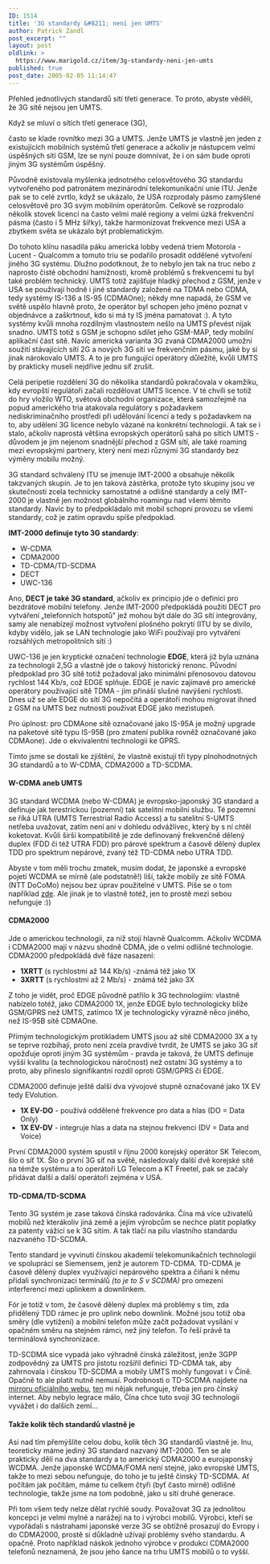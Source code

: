 ```yaml
---
ID: 1514
title: '3G standardy &#8211; není jen UMTS'
author: Patrick Zandl
post_excerpt: ""
layout: post
oldlink: >
  https://www.marigold.cz/item/3g-standardy-neni-jen-umts
published: true
post_date: 2005-02-05 11:14:47
---
```

<p>Přehled jednotlivých standardů sítí třetí generace. To proto, abyste věděli, že 3G sítě nejsou jen UMTS.
</p>

<!--more--><p>Když se mluví o sítích třetí generace (3G),
často se klade rovnítko mezi 3G a UMTS. Jenže UMTS je vlastně jen jeden
z existujících mobilních systémů třetí generace a ačkoliv je nástupcem
velmi úspěšných sítí GSM, lze se nyní pouze domnívat, že i on sám bude
oproti jiným 3G systémům úspěšný. </p>

<p>Původně existovala myšlenka jednotného celosvětového 3G standardu
vytvořeného pod patronátem mezinárodní telekomunikační unie ITU. Jenže
pak se to celé zvrtlo, když se ukázalo, že USA rozprodaly pásmo
zamýšlené celosvětově pro 3G svým mobilním operátorům. Celkově se
rozprodalo několik stovek licencí na často velmi malé regiony a velmi
úzká frekvenční pásma (často i 5 MHz šířky), takže harmonizovat
frekvence mezi USA a zbytkem světa se ukázalo být problematickým. </p>

<p>Do tohoto klínu nasadila páku americká lobby vedená triem Motorola -
Lucent - Qualcomm a tomuto triu se podařilo prosadit oddělené vytvoření
jiného 3G systému. Dlužno podotknout, že to nebylo jen tak na truc nebo
z naprosto čisté obchodní hamižnosti, kromě problémů s frekvencemi tu
byl také problém technický. UMTS totiž zajišťuje hladký přechod z GSM,
jenže v USA se používají hodně i jiné standardy založené na TDMA nebo
CDMA, tedy systémy IS-136 a IS-95 (CDMAOne); někdy mne napadá, že GSM
ve světě uspělo hlavně proto, že operátor byl schopen jeho jméno poznat
v objednávce a zaškrtnout, kdo si má ty IS jména pamatovat :). A tyto
systémy kvůli mnoha rozdílným vlastnostem nešlo na UMTS převést nijak
snadno. UMTS totiž s GSM je schopno sdílet jeho GSM-MAP, tedy mobilní
aplikační část sítě. Navíc americká varianta 3G zvaná CDMA2000 umožní
soužití stávajících sítí 2G a nových 3G sítí ve frekvenčním pásmu, jaké
by si jinak nárokovalo UMTS. A to je pro fungující operátory důležité,
kvůli UMTS by prakticky museli nejdříve jednu síť zrušit. </p>

<p>Celá peripetie rozdělení 3G do několika standardů pokračovala v
okamžiku, kdy evropští regulátoři začali rozdělovat UMTS licence. V té
chvíli se totiž do hry vložilo WTO, světová obchodní organizace, která
samozřejmě na popud amerického tria atakovala regulátory s požadavkem
nediskriminačního prostředí při udělování licencí a tedy s požadavkem
na to, aby udělení 3G licence nebylo vázané na konkrétní technologii. A
tak se i stalo, ačkoliv naprostá většina evropských operátorů sahá po
sítích UMTS - důvodem je jim nejenom snadnější přechod z GSM sítí, ale
také roaming mezi evropskými partnery, který není mezi různými 3G
standardy bez výměny mobilu možný.</p>

<p>3G standard schválený ITU se jmenuje IMT-2000 a obsahuje několik
takzvaných skupin. Je to jen taková zástěrka, protože tyto skupiny jsou
ve skutečnosti zcela technicky samostatné a odlišné standardy a celý
IMT-2000 je vlastně jen možnost globálního roamingu nad všemi těmito
standardy. Navíc by to předpokládalo mít mobil schopní provozu se všemi
standardy, což je zatím opravdu spíše předpoklad. </p>

<p><strong>IMT-2000 definuje tyto 3G standardy</strong>:</p>

<ul>
<li>W-CDMA</li>
<li>CDMA2000 </li>
<li>TD-CDMA/TD-SCDMA </li>
<li>DECT </li>
<li>UWC-136</li>
</ul>
<p>Ano, <strong>DECT je také 3G standard</strong>, ačkoliv ex principio
jde o definici pro bezdrátové mobilní telefony. Jenže IMT-2000
předpokládá použití DECT pro vytváření „telefonních hotspotů" jež mohou
být dále do 3G sítí integrovány, samy ale nenabízejí možnost vytvoření
plošného pokrytí (ITU by se divilo, kdyby vidělo, jak se LAN
technologie jako WiFi používají pro vytváření rozsáhlých metropolitních
sítí :) </p>

<p>UWC-136 je jen kryptické označení technologie <strong>EDGE</strong>,
která již byla uznána za technologii 2,5G a vlastně jde o takový
historický renonc. Původní předpoklad pro 3G sítě totiž požadoval jako
minimální přenosovou datovou rychlost 144 Kb/s, což EDGE splňuje. EDGE
je navíc zajímavé pro americké operátory používající sítě TDMA - jim
přináší slušné navýšení rychlosti. Dnes už se ale EDGE do sítí 3G
nepočítá a operátoři mohou migrovat ihned z GSM na UMTS bez nutnosti
používat EDGE jako mezistupeň. </p>

<p>Pro úplnost: pro CDMAone sítě označované jako IS-95A je možný
upgrade na paketové sítě typu IS-95B (pro zmatení publika rovněž
označované jako CDMAone). Jde o ekvivalentní technologii ke GPRS. </p>

<p>Tímto jsme se dostali ke zjištění, že vlastně existují tři typy plnohodnotných 3G standardů a to W-CDMA, CDMA2000 a TD-SCDMA. </p>

<h4>W-CDMA aneb UMTS</h4>
<p>3G standard WCDMA (nebo W-CDMA) je evropsko-japonský 3G standard a
definuje jak terestrickou (pozemní) tak satelitní mobilní službu. Té
pozemní se říká UTRA (UMTS Terrestrial Radio Access) a tu satelitní
S-UMTS netřeba uvažovat, zatím není ani v dohledu odvážlivec, který by
s ní chtěl koketovat. Kvůli širší kompatibilitě je zde definovaný
frekvenčně dělený duplex (FDD či též UTRA FDD) pro párové spektrum a
časově dělený duplex TDD pro spektrum nepárové, zvaný též TD-CDMA nebo
UTRA TDD. </p>

<p>Abyste v tom měli trochu zmatek, musím dodat, že japonské a evropské
pojetí WCDMA se mírně (ale podstatně!) liší, takže mobily ze sítě FOMA
(NTT DoCoMo) nejsou bez úprav použitelné v UMTS. Píše se o tom
například <a href="http://specials.ft.com/understanding3g/FT30GGRLENC.html"  target="_blank">zde</a>. Ale jinak je to vlastně totéž, jen to prostě mezi sebou nefunguje :))</p>

<h4>CDMA2000</h4>
<p>Jde o americkou technologii, za níž stojí hlavně Qualcomm. Ačkoliv
WCDMA i CDMA2000 mají v názvu shodně CDMA, jde o velmi odlišné
technologie. CDMA2000 předpokládá dvě fáze nasazení: </p>

<ul>
<li><strong>1XRTT</strong> (s rychlostmi až 144 Kb/s) -známá též jako 1X</li>
<li><strong>3XRTT</strong> (s rychlostmi až 2 Mb/s) - známá též jako 3X</li>
</ul>
<p>Z toho je vidět, proč EDGE původně patřilo k 3G technologiím:
vlastně nabízelo totéž, jako CDMA2000 1X, jenže EDGE bylo technologicky
blíže GSM/GPRS než UMTS, zatímco 1X je technologicky&nbsp;výrazně něco
jiného, než IS-95B sítě CDMAOne. </p>

<p>Přímým technologickým protikladem UMTS jsou až sítě CDMA2000 3X a ty
se teprve rozbíhají, proto není zcela pravdivé tvrdit, že UMTS se jako
3G síť opožďuje oproti jiným 3G systémům - pravda je taková, že UMTS
definuje vyšší kvalitu (a technologickou náročnost) než ostatní 3G
systémy a to proto, aby přineslo signifikantní rozdíl oproti GSM/GPRS
či EDGE. </p>

<p>CDMA2000 definuje ještě další dva vývojové stupně označované jako 1X EV tedy EVolution. </p>

<ul>
<li><strong>1X EV-DO</strong> - používá oddělené frekvence pro data a hlas (DO = Data Only)</li>
<li><strong>1X EV-DV</strong> - integruje hlas a data na stejnou frekvenci (DV = Data and Voice)</li>
</ul>
<p>První CDMA2000 systém spustil v říjnu 2000 korejský operátor SK
Telecom, šlo o síť 1X. Šlo o první 3G síť na světě, následovaly další
dvě korejské sítě na témže systému a to operátoři LG Telecom a KT
Freetel, pak se začaly přidávat další a další operátoři zejména v USA. </p>

<h4>TD-CDMA/TD-SCDMA </h4>
<p>Tento 3G systém je zase taková čínská radovánka. Čína má více
uživatelů mobilů než kterákoliv jiná země a jejím výrobcům se nechce
platit poplatky za patenty vážící se k 3G sítím. A tak tlačí na pilu
vlastního standardu nazvaného TD-SCDMA. </p>

<p>Tento standard je vyvinutí čínskou akademií telekomunikačních
technologií ve spolupráci se Siemensem, jenž je autorem TD-CDMA.
TD-CDMA je časově dělený duplex využívající nepárového spektra a číňani
k němu přidali synchronizaci terminálů <em>(to je to S v SCDMA) </em>pro omezení interferencí mezi uplinkem a downlinkem. </p>

<p>Fór je totiž v tom, že časově dělený duplex má problémy s tím, zda
přidělený TDD rámec je pro uplink nebo downlink. Možné jsou totiž oba
směry (dle vytižení) a mobilní telefon může začít požadovat vysílání v
opačném směru na stejném rámci, než jiný telefon. To řeší právě ta
terminálová synchronizace. </p>

<p>TD-SCDMA sice vypadá jako výhradně čínská záležitost, jenže 3GPP
zodpovědný za UMTS pro jistotu rozšířil definici TD-CDMA tak, aby
zahrnovala i čínskou TD-SCDMA a mobily UMTS mohly fungovat i v Číně.
Opačně to ale platit nutně nemusí. Podrobnosti o TD-SCDMA najdete na <a href="http://www.geocities.com/tdscdma3g/" target="_blank">mirroru oficiálního webu</a>, <a href="http://www.tdscdma-forum.org/" target="_blank">ten</a>
mi nějak nefunguje, třeba jen pro čínský internet. Aby nebylo legrace
málo, Čína chce tuto svoji 3G technologii vyvážet i do dalších zemí...</p>

<h4>Takže kolik těch standardů vlastně je</h4>
<p>Asi nad tím přemýšlíte celou dobu, kolik těch 3G standardů vlastně
je. Inu, teoreticky máme jediný 3G standard nazvaný IMT-2000. Ten se
ale prakticky dělí na dva standardy a to americký CDMA2000 a
eurojaponský WCDMA. Jenže japonské WCDMA/FOMA není stejné, jako
evropské UMTS, takže to mezi sebou nefunguje, do toho je tu ještě
činský TD-SCDMA. Ať počítám jak počítám, máme tu celkem čtyři (byť
často mírně) odlišné technologie, takže jsme na tom podobně, jako u
sítí druhé generace. </p>

<p>Při tom všem tedy nelze dělat rychlé soudy. Považovat 3G za
jednolitou koncepci je velmi mylné a narážejí na to i výrobci mobilů.
Výrobci, kteří se vypořádali s nástrahami japonské verze 3G se obtížně
prosazují do Evropy i do CDMA2000, prostě si důkladně užívají problémy
svého standardu. A opačně. Proto například náskok jednoho výrobce v
produkci CDMA2000 telefonů neznamená, že jsou jeho šance na trhu UMTS
mobilů o to vyšší. </p>

